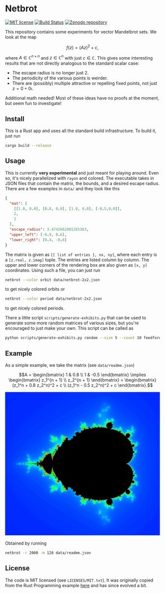 Netbrot
=======

[![MIT license](https://img.shields.io/badge/License-MIT-blue.svg)](https://spdx.org/licenses/MIT.html)
[![Build Status](https://github.com/inducer/netbrot/actions/workflows/ci.yml/badge.svg)](https://github.com/inducer/netbrot/actions/workflows/ci.yml)
[![Zenodo repository](https://zenodo.org/badge/DOI/10.5281/zenodo.15573719.svg)](https://doi.org/10.5281/zenodo.15573719)

This repository contains some experiments for vector Mandelbrot sets. We look
at the map
```math
f(z) = (A z)^2 + c,
```
where $A \in \mathbb{C}^{n \times n}$ and $z \in \mathbb{C}^n$ with just
$c \in \mathbb{C}$. This gives some interesting results that are not directly
analogous to the standard scalar case:

* The escape radius is no longer just $2$.
* The periodicity of the various points is weirder.
* There are (possibly) multiple attractive or repelling fixed points, not just
  $z = 0 + 0\imath$.

Additional math needed! Most of these ideas have no proofs at the moment, but
seem fun to investigate!

Install
-------

This is a Rust app and uses all the standard build infrastructure. To build it,
just run
```bash
cargo build --release
```

Usage
-----

This is currently **very experimental** and just meant for playing around. Even
so, it's nicely parallelized with `rayon` and colored. The executable takes in
JSON files that contain the matrix, the bounds, and a desired escape radius.
There are a few examples in `data/` and they look like this
```json
{
  "mat": [
    [[1.0, 0.0], [0.8, 0.0], [1.0, 0.0], [-0.5,0.0]],
    2,
    2
  ],
  "escape_radius": 3.4742662001265163,
  "upper_left": [-0.9, 0.6],
  "lower_right": [0.4, -0.6]
}
```

The matrix is given as `[[ list of entries ], nx, ny]`, where each entry is
a `[z.real, z.imag]` tuple. The entries are listed column by column. The upper
and lower corners of the rendering box are also given as `[x, y]` coordinates.
Using such a file, you can just run
```bash
netbrot --color orbit data/netbrot-2x2.json
```
to get nicely colored orbits or
```bash
netbrot --color period data/netbrot-2x2.json
```
to get nicely colored periods.

There a little script `scripts/generate-exhibits.py` that can be used to generate
some more random matrices of various sizes, but you're encouraged to just make your
own. This script can be called as
```bash
python scripts/generate-exhibits.py random --size 5 --count 10 feedforward
```

Example
-------

As a simple example, we take the matrix (see `data/readme.json`)
```math
A =
\begin{bmatrix}
1 & 0.8 \\
1 & -0.5
\end{bmatrix}

\implies

\begin{bmatrix}
z_1^{n + 1} \\
z_2^{n + 1}
\end{bmatrix}
=
\begin{bmatrix}
(z_1^n + 0.8 z_2^n)^2 + c \\
(z_1^n - 0.5 z_2^n)^2 + c
\end{bmatrix}.
```

<p align="center">
    <img src="https://github.com/alexfikl/netbrot/blob/main/docs/netbrot-2x2.png?raw=true" alt="Netbrot 2x2"/>
</p>

Obtained by running
```bash
netbrot -r 2000 -m 128 data/readme.json
```

License
-------

The code is MIT licensed (see `LICENSES/MIT.txt`). It was originally copied
from the Rust Programming example [here](https://github.com/ProgrammingRust/mandelbrot)
and has since evolved a bit.
